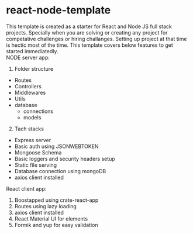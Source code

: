 # react-node-template
This template is created as a starter for React and Node JS full stack projects.
Specially when you are solving or creating any project for competative challenges or hiring challanges. Setting up project at that time is hectic most of the time.
This template covers below features to get started immediatedly.  
NODE server app:
1. Folder structure
  - Routes
  - Controllers
  - Middlewares
  - Utils
  - database
    - connections
    - models
2. Tach stacks
  - Express server
  - Basic auth using JSONWEBTOKEN
  - Mongoose Schema
  - Basic loggers and security headers setup
  - Static file serving 
  - Database connection using mongoDB
  - axios client installed

React client app:
1. Boostapped using crate-react-app
2. Routes using lazy loading 
3. axios client installed 
4. React Material UI for elements
5. Formik and yup for easy validation
